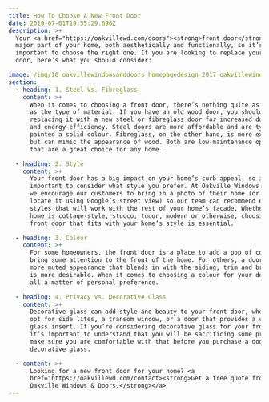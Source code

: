 ```yaml
---
title: How To Choose A New Front Door
date: 2019-07-01T19:55:29.696Z
description: >+
  Your <a href="https://oakvillewd.com/doors"><strong>front door</strong> is a
  major part of your home, both aesthetically and functionally, so it’s
  important to choose the right one. If you are looking to replace your front
  door, here’s what you should consider:

image: /img/10_oakvillewindowsanddoors_homepagedesign_2017_oakvillewindowsanddoors_homepagedesign_2017.jpg
section:
  - heading: 1. Steel Vs. Fibreglass
    content: >+
      When it comes to choosing a front door, there’s nothing quite as important
      as the type of material. If you have an old wood door, you should consider
      replacing it with a new steel or fibreglass door for increased durability
      and energy-efficiency. Steel doors are more affordable and are typically
      painted a solid colour. Fibreglass, on the other hand, is more expensive
      but can mimic the appearance of wood. Both are low-maintenance options
      that are a great choice for any home.

  - heading: 2. Style
    content: >+
      Your front door has a big impact on your home’s curb appeal, so it’s
      important to consider what style you prefer. At Oakville Windows & Doors,
      we encourage our customers to bring in a photo of their home (or we can
      locate it using Google’s street view) so our team can recommend door
      styles that will work with the rest of your home’s facade. Whether your
      home is cottage-style, stucco, tudor, modern or otherwise, choosing a
      front door that fits with your home’s style is essential.

  - heading: 3. Colour
    content: >+
      For some homeowners, the front door is a place to add a pop of colour and
      bring some attention to the front of the home. For others, a door with a
      more muted appearance that blends in with the siding, trim and brickwork
      is more desirable. When it comes to choosing a colour for your door, it is
      all a matter of personal preference.

  - heading: 4. Privacy Vs. Decorative Glass
    content: >+
      Decorative glass can add style and beauty to your front door, whether you
      opt for side lites, a transom window, or a door that provides a central
      glass insert. If you’re considering decorative glass for your front door,
      it’s important to understand that you will be sacrificing some privacy, so
      make sure you are comfortable with that before you purchase a door with
      decorative glass.

  - content: >+
      Looking for a new front door for your home? <a
      href="https://oakvillewd.com/contact><strong>Get a free quote from
      Oakville Windows & Doors.</strong></a>
---
```

